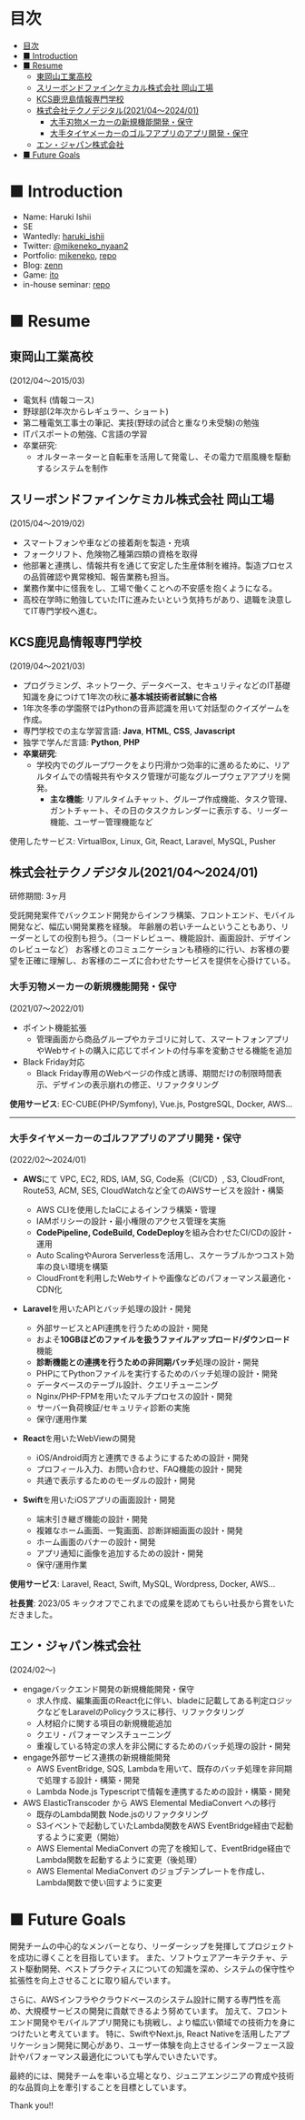 # 目次
- [目次](#目次)
- [■ Introduction](#-introduction)
- [■ Resume](#-resume)
  - [東岡山工業高校](#東岡山工業高校)
  - [スリーボンドファインケミカル株式会社 岡山工場](#スリーボンドファインケミカル株式会社-岡山工場)
  - [KCS鹿児島情報専門学校](#kcs鹿児島情報専門学校)
  - [株式会社テクノデジタル(2021/04〜2024/01)](#株式会社テクノデジタル202104202401)
    - [大手刃物メーカーの新規機能開発・保守](#大手刃物メーカーの新規機能開発保守)
    - [大手タイヤメーカーのゴルフアプリのアプリ開発・保守](#大手タイヤメーカーのゴルフアプリのアプリ開発保守)
  - [エン・ジャパン株式会社](#エンジャパン株式会社)
- [■ Future Goals](#-future-goals)

<a id="introduction"></a>
# ■ Introduction
- Name: Haruki Ishii
- SE
- Wantedly: [haruki_ishii](https://www.wantedly.com/id/haruki_ishii_mike)
- Twitter: [@mikeneko_nyaan2](https://twitter.com/@mikeneko_nyaan2)
- Portfolio: [mikeneko](https://mike-neko-507.vercel.app/), [repo](https://github.com/haru507/mike_neko_507)
- Blog: [zenn](https://zenn.dev/haru507)
- Game: [ito](https://github.com/haru507/ito)
- in-house seminar: [repo](https://github.com/haru507/study_meet_app)



<a id="resume"></a>
# ■ Resume
<a id="東岡山工業高校"></a>
## 東岡山工業高校
(2012/04〜2015/03)
- 電気科 (情報コース)
- 野球部(2年次からレギュラー、ショート)
- 第二種電気工事士の筆記、実技(野球の試合と重なり未受験)の勉強
- ITパスポートの勉強、C言語の学習
- 卒業研究:
  - オルターネーターと自転車を活用して発電し、その電力で扇風機を駆動するシステムを制作

<a id="スリーボンドファインケミカル株式会社-岡山工場"></a>
## スリーボンドファインケミカル株式会社 岡山工場
(2015/04〜2019/02)
- スマートフォンや車などの接着剤を製造・充填
- フォークリフト、危険物乙種第四類の資格を取得
- 他部署と連携し、情報共有を通じて安定した生産体制を維持。製造プロセスの品質確認や異常検知、報告業務も担当。
- 業務作業中に怪我をし、工場で働くことへの不安感を抱くようになる。
- 高校在学時に勉強していたITに進みたいという気持ちがあり、退職を決意してIT専門学校へ進む。

<a id="kcs鹿児島情報専門学校"></a>
## KCS鹿児島情報専門学校
(2019/04〜2021/03)
- プログラミング、ネットワーク、データベース、セキュリティなどのIT基礎知識を身につけて1年次の秋に**基本城技術者試験に合格**
- 1年次冬季の学園祭ではPythonの音声認識を用いて対話型のクイズゲームを作成。
- 専門学校での主な学習言語: **Java**, **HTML**, **CSS**, **Javascript**
- 独学で学んだ言語: **Python**, **PHP**
- **卒業研究**:
  - 学校内でのグループワークをより円滑かつ効率的に進めるために、リアルタイムでの情報共有やタスク管理が可能なグループウェアアプリを開発。
    - **主な機能**: リアルタイムチャット、グループ作成機能、タスク管理、ガントチャート、その日のタスクカレンダーに表示する、リーダー機能、ユーザー管理機能など

使用したサービス: VirtualBox, Linux, Git, React, Laravel, MySQL, Pusher

<a id="株式会社テクノデジタル202104202401"></a>
## 株式会社テクノデジタル(2021/04〜2024/01)
研修期間: 3ヶ月

受託開発案件でバックエンド開発からインフラ構築、フロントエンド、モバイル開発など、幅広い開発業務を経験。
年齢層の若いチームということもあり、リーダーとしての役割も担う。（コードレビュー、機能設計、画面設計、デザインのレビューなど）
お客様とのコミュニケーションも積極的に行い、お客様の要望を正確に理解し、お客様のニーズに合わせたサービスを提供を心掛けている。

<a id="大手刃物メーカーの新規機能開発保守"></a>
### 大手刃物メーカーの新規機能開発・保守
(2021/07〜2022/01)
- ポイント機能拡張
  - 管理画面から商品グループやカテゴリに対して、スマートフォンアプリやWebサイトの購入に応じてポイントの付与率を変動させる機能を追加
- Black Friday対応
  - Black Friday専用のWebページの作成と誘導、期間だけの制限時間表示、デザインの表示崩れの修正、リファクタリング

**使用サービス**: EC-CUBE(PHP/Symfony), Vue.js, PostgreSQL, Docker, AWS…

--- 

<a id="大手タイヤメーカーのゴルフアプリのアプリ開発保守"></a>
### 大手タイヤメーカーのゴルフアプリのアプリ開発・保守
(2022/02〜2024/01)
- **AWS**にて VPC, EC2, RDS, IAM, SG, Code系（CI/CD）, S3, CloudFront, Route53, ACM, SES, CloudWatchなど全てのAWSサービスを設計・構築
  - AWS CLIを使用したIaCによるインフラ構築・管理
  - IAMポリシーの設計・最小権限のアクセス管理を実施
  - **CodePipeline, CodeBuild, CodeDeploy**を組み合わせたCI/CDの設計・運用
  - Auto ScalingやAurora Serverlessを活用し、スケーラブルかつコスト効率の良い環境を構築
  - CloudFrontを利用したWebサイトや画像などのパフォーマンス最適化・CDN化

- **Laravel**を用いたAPIとバッチ処理の設計・開発
  - 外部サービスとAPI連携を行うための設計・開発
  - およそ**10GBほどのファイルを扱うファイルアップロード/ダウンロード**機能
  - **診断機能との連携を行うための非同期バッチ**処理の設計・開発
  - PHPにてPythonファイルを実行するためのバッチ処理の設計・開発
  - データベースのテーブル設計、クエリチューニング
  - Nginx/PHP-FPMを用いたマルチプロセスの設計・開発
  - サーバー負荷検証/セキュリティ診断の実施
  - 保守/運用作業
- **React**を用いたWebViewの開発
  - iOS/Android両方と連携できるようにするための設計・開発
  - プロフィール入力、お問い合わせ、FAQ機能の設計・開発
  - 共通で表示するためのモーダルの設計・開発
- **Swift**を用いたiOSアプリの画面設計・開発
  - 端末引き継ぎ機能の設計・開発
  - 複雑なホーム画面、一覧画面、診断詳細画面の設計・開発
  - ホーム画面のバナーの設計・開発
  - アプリ通知に画像を追加するための設計・開発
  - 保守/運用作業

**使用サービス**: Laravel, React, Swift, MySQL, Wordpress, Docker, AWS…

**社長賞**: 2023/05 キックオフでこれまでの成果を認めてもらい社長から賞をいただきました。

<a id="エンジャパン株式会社"></a>
## エン・ジャパン株式会社
(2024/02〜)
- engageバックエンド開発の新規機能開発・保守
  - 求人作成、編集画面のReact化に伴い、bladeに記載してある判定ロジックなどをLaravelのPolicyクラスに移行、リファクタリング
  - 人材紹介に関する項目の新規機能追加
  - クエリ・パフォーマンスチューニング
  - 重複している特定の求人を非公開にするためのバッチ処理の設計・開発
- engage外部サービス連携の新規機能開発
  - AWS EventBridge, SQS, Lambdaを用いて、既存のバッチ処理を非同期で処理する設計・構築・開発
  - Lambda Node.js Typescriptで情報を連携するための設計・構築・開発
- AWS ElasticTranscoder から AWS Elemental MediaConvert への移行
  - 既存のLambda関数 Node.jsのリファクタリング
  - S3イベントで起動していたLambda関数をAWS EventBridge経由で起動するように変更（開始）
  - AWS Elemental MediaConvert の完了を検知して、EventBridge経由でLambda関数を起動するように変更（後処理）
  - AWS Elemental MediaConvert のジョブテンプレートを作成し、Lambda関数で使い回すように変更

<a id="future-goals"></a>
# ■ Future Goals
開発チームの中心的なメンバーとなり、リーダーシップを発揮してプロジェクトを成功に導くことを目指しています。
また、ソフトウェアアーキテクチャ、テスト駆動開発、ベストプラクティスについての知識を深め、システムの保守性や拡張性を向上させることに取り組んでいます。

さらに、AWSインフラやクラウドベースのシステム設計に関する専門性を高め、大規模サービスの開発に貢献できるよう努めています。
加えて、フロントエンド開発やモバイルアプリ開発にも挑戦し、より幅広い領域での技術力を身につけたいと考えています。
特に、SwiftやNext.js, React Nativeを活用したアプリケーション開発に関心があり、ユーザー体験を向上させるインターフェース設計やパフォーマンス最適化についても学んでいきたいです。

最終的には、開発チームを率いる立場となり、ジュニアエンジニアの育成や技術的な品質向上を牽引することを目標としています。

Thank you!!
